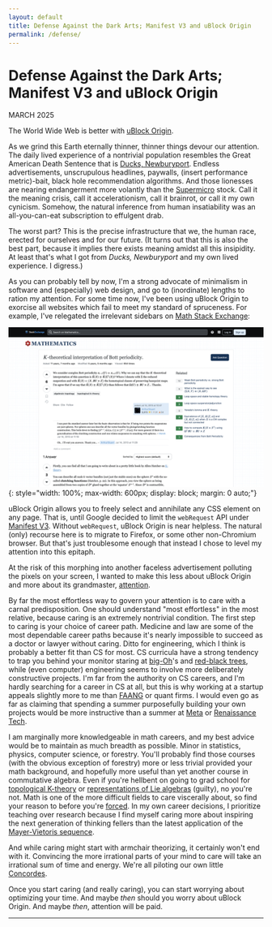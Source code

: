 ```yaml
---
layout: default
title: Defense Against the Dark Arts; Manifest V3 and uBlock Origin
permalink: /defense/
---
```


# Defense Against the Dark Arts; Manifest V3 and uBlock Origin
<p class="date">MARCH 2025</p>

The World Wide Web is better with <a href="https://ublockorigin.com/" target="_blank">uBlock Origin</a>.

As we grind this Earth eternally thinner, thinner things devour our attention. The daily lived experience of a nontrivial population resembles the Great American Death Sentence that is <a href="https://www.galleybeggar.co.uk/paperback-shop/ritegxpqvavi286gp91sd0he23hzx4" target="_blank">Ducks, Newburyport</a>. Endless advertisements, unscrupulous headlines, paywalls, (insert performance metric)-bait, black hole recommendation algorithms. And those lionesses are nearing endangerment more volantly than the <a href="https://finance.yahoo.com/news/why-super-micro-computer-stock-231600750.html" target="_blank">Supermicro</a> stock. Call it the meaning crisis, call it accelerationism, call it brainrot, or call it my own cynicism. Somehow, the natural inference from human insatiability was an all-you-can-eat subscription to effulgent drab.

The worst part? This is the precise infrastructure that we, the human race, erected for ourselves and for our future. (It turns out that this is also the best part, because it implies there exists meaning amidst all this insipidity. At least that's what I got from *Ducks, Newburyport* and my own lived experience. I digress.)

As you can probably tell by now, I'm a strong advocate of minimalism in software and (especially) web design, and go to (inordinate) lengths to ration my attention. For some time now, I've been using uBlock Origin to exorcise all websites which fail to meet my standard of spruceness. For example, I've relegated the irrelevant sidebars on <a href="https://math.stackexchange.com/" target="_blank">Math Stack Exchange</a>:

![Math Stack Exchange](/assets/images/msx.png){: style="width: 100%; max-width: 600px; display: block; margin: 0 auto;"}

uBlock Origin allows you to freely select and annihilate any CSS element on any page. That is, until Google decided to limit the `webRequest` API under <a href="https://developer.chrome.com/docs/extensions/develop/migrate/what-is-mv3" target="_blank">Manifest V3</a>. Without `webRequest`, uBlock Origin is near helpless. The natural (only) recourse here is to migrate to Firefox, or some other non-Chromium browser. But that's just troublesome enough that instead I chose to level my attention into this epitaph.

At the risk of this morphing into another faceless advertisement polluting the pixels on your screen, I wanted to make this less about uBlock Origin and more about its grandmaster, <a href="https://bullofheavendc.bandcamp.com/album/310-px0-2-18-5-18-p-k-k-k?from=embed" target="_blank">attention</a>.

By far the most effortless way to govern your attention is to care with a carnal predisposition. One should understand "most effortless" in the most relative, because caring is an extremely nontrivial condition. The first step to caring is your choice of career path. Medicine and law are some of the most dependable career paths because it's nearly impossible to succeed as a doctor or lawyer without caring. Ditto for engineering, which I think is probably a better fit than CS for most. CS curricula have a strong tendency to trap you behind your monitor staring at <a href="https://en.wikipedia.org/wiki/Big_O_notation" target="_blank">big-Oh</a>'s and <a href="https://en.wikipedia.org/wiki/Red%E2%80%93black_tree" target="_blank">red-black trees</a>, while (even computer) engineering seems to involve more deliberately constructive projects. I'm far from the authority on CS careers, and I'm hardly searching for a career in CS at all, but this is why working at a startup appeals slightly more to me than <a href="https://en.wikipedia.org/wiki/Big_Tech" target="_blank">FAANG</a> or quant firms. I would even go as far as claiming that spending a summer purposefully building your own projects would be more instructive than a summer at <a href="https://about.meta.com/" target="_blank">Meta</a> or <a href="https://www.rentec.com/Home.action?index=true" target="_blank">Renaissance Tech</a>.

I am marginally more knowledgeable in math careers, and my best advice would be to maintain as much breadth as possible. Minor in statistics, physics, computer science, or forestry. You'll probably find those courses (with the obvious exception of forestry) more or less trivial provided your math background, and hopefully more useful than yet another course in commutative algebra. Even if you're hellbent on going to grad school for <a href="https://ncatlab.org/nlab/show/topological+K-theory" target="_blank">topological K-theory</a> or <a href="https://ncatlab.org/nlab/show/Lie+algebra+representation" target="_blank">representations of Lie algebras</a> (guilty), no you're not. Math is one of the more difficult fields to care viscerally about, so find your reason to before you're <a href="https://www.math.utoronto.ca/~stevo/Todorcevic_Note_On_PFA.pdf" target="_blank">forced</a>. In my own career decisions, I prioritize teaching over research because I find myself caring more about inspiring the next generation of thinking fellers than the latest application of the <a href="https://ncatlab.org/nlab/show/Mayer-Vietoris+sequence" target="_blank">Mayer-Vietoris sequence</a>.

And while caring might start with armchair theorizing, it certainly won't end with it. Convincing the more irrational parts of your mind to care will take an irrational sum of time and energy. We're all piloting our own little <a href="https://en.wikipedia.org/wiki/Concorde" target="_blank">Concordes</a>.

Once you start caring (and really caring), you can start worrying about optimizing your time. And maybe *then* should you worry about uBlock Origin. And maybe *then*, attention will be paid.

---